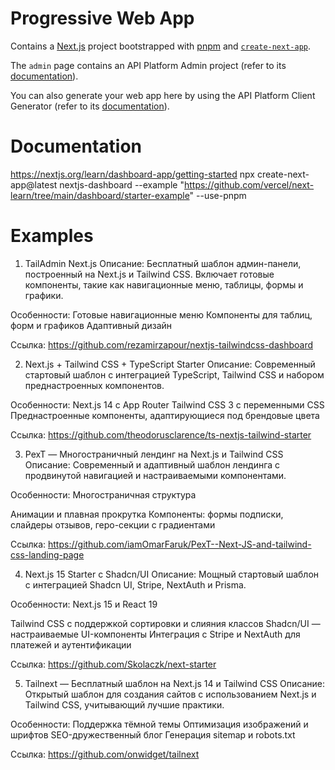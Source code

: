 # Progressive Web App

Contains a [Next.js](https://nextjs.org/) project bootstrapped with [pnpm](https://pnpm.io/) and [`create-next-app`](https://github.com/vercel/next.js/tree/canary/packages/create-next-app).

The `admin` page contains an API Platform Admin project (refer to its [documentation](https://api-platform.com/docs/admin)).

You can also generate your web app here by using the API Platform Client Generator (refer to its [documentation](https://api-platform.com/docs/client-generator/nextjs/)).

# Documentation
https://nextjs.org/learn/dashboard-app/getting-started
npx create-next-app@latest nextjs-dashboard --example "https://github.com/vercel/next-learn/tree/main/dashboard/starter-example" --use-pnpm


# Examples

1. TailAdmin Next.js
Описание: Бесплатный шаблон админ-панели, построенный на Next.js и Tailwind CSS. Включает готовые компоненты, такие как навигационные меню, таблицы, формы и графики.

Особенности: Готовые навигационные меню
Компоненты для таблиц, форм и графиков
Адаптивный дизайн

Ссылка: https://github.com/rezamirzapour/nextjs-tailwindcss-dashboard

2. Next.js + Tailwind CSS + TypeScript Starter
   Описание: Современный стартовый шаблон с интеграцией TypeScript, Tailwind CSS и набором преднастроенных компонентов.

Особенности: Next.js 14 с App Router
Tailwind CSS 3 с переменными CSS
Преднастроенные компоненты, адаптирующиеся под брендовые цвета

Ссылка: https://github.com/theodorusclarence/ts-nextjs-tailwind-starter

3. PexT — Многостраничный лендинг на Next.js и Tailwind CSS
   Описание: Современный и адаптивный шаблон лендинга с продвинутой навигацией и настраиваемыми компонентами.

Особенности: Многостраничная структура

Анимации и плавная прокрутка
Компоненты: формы подписки, слайдеры отзывов, геро-секции с градиентами

Ссылка: https://github.com/iamOmarFaruk/PexT--Next-JS-and-tailwind-css-landing-page

4. Next.js 15 Starter с Shadcn/UI
   Описание: Мощный стартовый шаблон с интеграцией Shadcn UI, Stripe, NextAuth и Prisma.

Особенности: Next.js 15 и React 19

Tailwind CSS с поддержкой сортировки и слияния классов
Shadcn/UI — настраиваемые UI-компоненты
Интеграция с Stripe и NextAuth для платежей и аутентификации

Ссылка: https://github.com/Skolaczk/next-starter 

5. Tailnext — Бесплатный шаблон на Next.js 14 и Tailwind CSS
   Описание: Открытый шаблон для создания сайтов с использованием Next.js и Tailwind CSS, учитывающий лучшие практики.

Особенности: Поддержка тёмной темы
Оптимизация изображений и шрифтов
SEO-дружественный блог
Генерация sitemap и robots.txt

Ссылка: https://github.com/onwidget/tailnext
